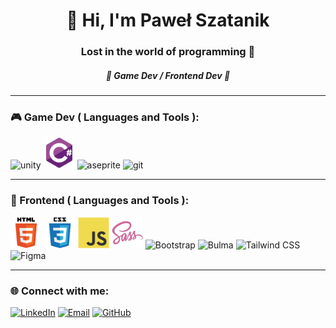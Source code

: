 <h1 align="center">👋 Hi, I'm Paweł Szatanik</h1>
<h3 align="center">Lost in the world of programming 🤠</h3>
<h5 align="center">🧡 Game Dev / Frontend Dev 💚</h5>

---

### 🎮 Game Dev ( Languages and Tools ):
<div align="left">
  <img src="https://cdn4.iconfinder.com/data/icons/various-icons-2/476/Unity.png" alt="unity" width="50" height="50"/>   
  <img src="https://raw.githubusercontent.com/devicons/devicon/master/icons/csharp/csharp-original.svg" alt="csharp" width="50" height="50"/>
  <img src="https://upload.wikimedia.org/wikipedia/commons/thumb/6/69/Logo_Aseprite.svg/1200px-Logo_Aseprite.svg.png" alt="aseprite" width="50" height="50"/> 
  <img src="https://upload.wikimedia.org/wikipedia/commons/thumb/3/3f/Git_icon.svg/1200px-Git_icon.svg.png" alt="git" width="50" height="50"/>   
</div>

---

### 🎨 Frontend ( Languages and Tools ):
<div align="left">
  <img src="https://raw.githubusercontent.com/devicons/devicon/master/icons/html5/html5-original-wordmark.svg" alt="HTML5" width="50" height="50" />
  <img src="https://raw.githubusercontent.com/devicons/devicon/master/icons/css3/css3-original-wordmark.svg" alt="CSS3" width="50" height="50" />
  <img src="https://raw.githubusercontent.com/devicons/devicon/master/icons/javascript/javascript-original.svg" alt="JavaScript" width="50" height="50" />
  <img src="https://raw.githubusercontent.com/devicons/devicon/master/icons/sass/sass-original.svg" alt="Sass" width="50" height="50" />
  <img src="https://icons8.com/icon/mRiGJYwO8l6B/bootstrap-logo" alt="Bootstrap" width="50" height="50" />
  <img src="https://raw.githubusercontent.com/gilbarbara/logos/804dc257b59e144eaca5bc6ffd16949752c6f789/logos/bulma.svg" alt="Bulma" width="50" height="50" />
  <img src="https://www.vectorlogo.zone/logos/tailwindcss/tailwindcss-icon.svg" alt="Tailwind CSS" width="50" height="50" />
  <img src="https://www.vectorlogo.zone/logos/figma/figma-icon.svg" alt="Figma" width="50" height="50" />
</div>

---

### 🌐 Connect with me:
<a href="https://www.linkedin.com/in/pawe%C5%82-szatanik-712b47282" target="_blank"><img src="https://img.shields.io/badge/-LinkedIn-%230077B5?style=for-the-badge&logo=linkedin&logoColor=white" alt="LinkedIn"></a>
<a href="mailto:pawel.szatanik.priv@gmail.com"><img src="https://img.shields.io/badge/Email-%23D14836?style=for-the-badge&logo=gmail&logoColor=white" alt="Email"></a>
<a href="https://github.com/pawcix"><img src="https://img.shields.io/badge/GitHub-%2312100E?style=for-the-badge&logo=github&logoColor=white" alt="GitHub"></a>



